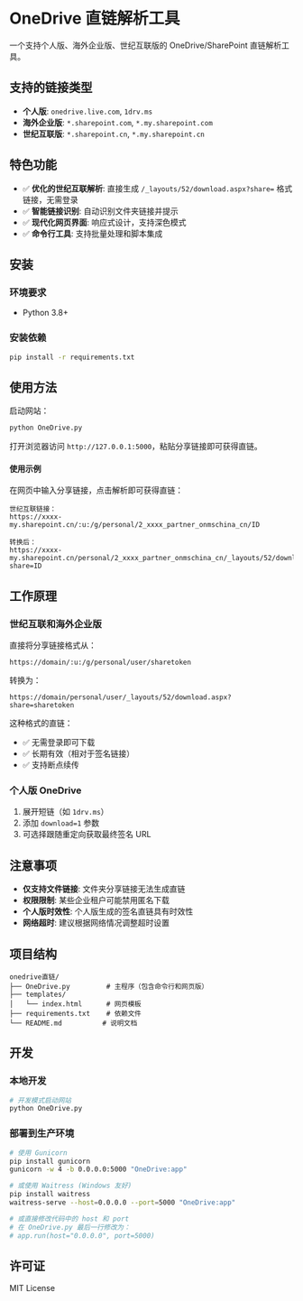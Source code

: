 # OneDrive 直链解析工具

一个支持个人版、海外企业版、世纪互联版的 OneDrive/SharePoint 直链解析工具。

## 支持的链接类型

- **个人版**: `onedrive.live.com`, `1drv.ms`
- **海外企业版**: `*.sharepoint.com`, `*.my.sharepoint.com`  
- **世纪互联版**: `*.sharepoint.cn`, `*.my.sharepoint.cn`

## 特色功能

- ✅ **优化的世纪互联解析**: 直接生成 `/_layouts/52/download.aspx?share=` 格式链接，无需登录
- ✅ **智能链接识别**: 自动识别文件夹链接并提示
- ✅ **现代化网页界面**: 响应式设计，支持深色模式
- ✅ **命令行工具**: 支持批量处理和脚本集成

## 安装

### 环境要求
- Python 3.8+

### 安装依赖
```bash
pip install -r requirements.txt
```

## 使用方法

启动网站：
```bash
python OneDrive.py
```

打开浏览器访问 `http://127.0.0.1:5000`，粘贴分享链接即可获得直链。

#### 使用示例

在网页中输入分享链接，点击解析即可获得直链：

```
世纪互联链接：
https://xxxx-my.sharepoint.cn/:u:/g/personal/2_xxxx_partner_onmschina_cn/ID

转换后：
https://xxxx-my.sharepoint.cn/personal/2_xxxx_partner_onmschina_cn/_layouts/52/download.aspx?share=ID
```

## 工作原理

### 世纪互联和海外企业版
直接将分享链接格式从：
```
https://domain/:u:/g/personal/user/sharetoken
```
转换为：
```  
https://domain/personal/user/_layouts/52/download.aspx?share=sharetoken
```

这种格式的直链：
- ✅ 无需登录即可下载
- ✅ 长期有效（相对于签名链接）
- ✅ 支持断点续传

### 个人版 OneDrive
1. 展开短链（如 `1drv.ms`）
2. 添加 `download=1` 参数
3. 可选择跟随重定向获取最终签名 URL

## 注意事项

- **仅支持文件链接**: 文件夹分享链接无法生成直链
- **权限限制**: 某些企业租户可能禁用匿名下载
- **个人版时效性**: 个人版生成的签名直链具有时效性
- **网络超时**: 建议根据网络情况调整超时设置

## 项目结构

```
onedrive直链/
├── OneDrive.py         # 主程序（包含命令行和网页版）
├── templates/
│   └── index.html      # 网页模板
├── requirements.txt    # 依赖文件
└── README.md          # 说明文档
```

## 开发

### 本地开发
```bash
# 开发模式启动网站
python OneDrive.py
```

### 部署到生产环境
```bash
# 使用 Gunicorn
pip install gunicorn
gunicorn -w 4 -b 0.0.0.0:5000 "OneDrive:app"

# 或使用 Waitress (Windows 友好)
pip install waitress
waitress-serve --host=0.0.0.0 --port=5000 "OneDrive:app"

# 或直接修改代码中的 host 和 port
# 在 OneDrive.py 最后一行修改为：
# app.run(host="0.0.0.0", port=5000)
```

## 许可证

MIT License